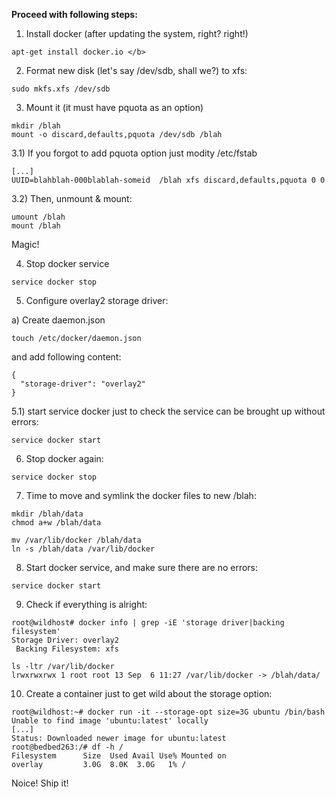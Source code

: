 

<b>Proceed with following steps: </b>


1) Install docker  (after updating the system, right? right!)
```
apt-get install docker.io </b>
```

2) Format new disk  (let's say /dev/sdb, shall we?) to xfs:

```
sudo mkfs.xfs /dev/sdb
```

3) Mount it (it must have pquota as an option)

```
mkdir /blah
mount -o discard,defaults,pquota /dev/sdb /blah
```
3.1) If you forgot to add pquota option just modity /etc/fstab 

```
[...]
UUID=blahblah-000blablah-someid  /blah xfs discard,defaults,pquota 0 0

```

3.2) Then,  unmount & mount:
```
umount /blah
mount /blah

```
Magic!

4) Stop docker service

```
service docker stop
```

5) Configure overlay2 storage driver:

a) Create daemon.json
```
touch /etc/docker/daemon.json
```
and add following content:

```
{
  "storage-driver": "overlay2"
}
```

5.1) start service docker just to check the service can be brought up without errors:

```
service docker start 
```

6) Stop docker again:

```
service docker stop
```

7) Time to move and symlink the docker files to new /blah:

```
mkdir /blah/data
chmod a+w /blah/data
 ```
 
```
mv /var/lib/docker /blah/data
ln -s /blah/data /var/lib/docker
```
8) Start docker service, and make sure there are no errors:

```
service docker start
```

9) Check if everything is alright:
```
root@wildhost# docker info | grep -iE 'storage driver|backing filesystem'
Storage Driver: overlay2
 Backing Filesystem: xfs
```
```
ls -ltr /var/lib/docker
lrwxrwxrwx 1 root root 13 Sep  6 11:27 /var/lib/docker -> /blah/data/
```

10) Create a container just to get wild about the storage option:

```
root@wildhost:~# docker run -it --storage-opt size=3G ubuntu /bin/bash
Unable to find image 'ubuntu:latest' locally
[...]
Status: Downloaded newer image for ubuntu:latest
root@bedbed263:/# df -h /
Filesystem      Size  Used Avail Use% Mounted on
overlay         3.0G  8.0K  3.0G   1% /
```

Noice! Ship it!


